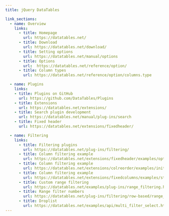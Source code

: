 ```yaml
---
title: jQuery DataTables

link_sections:
  - name: Overview
    links:
      - title: Homepage
        url: https://datatables.net/
      - title: Download
        url: https://datatables.net/download/
      - title: Setting options
        url: https://datatables.net/manual/options
      - title: Options
        url:  https://datatables.net/reference/option/
      - title: Column types
        url: https://datatables.net/reference/option/columns.type

  - name: Plugins
    links:
    - title: Plugins on GitHub
      url: https://github.com/DataTables/Plugins
    - title: Extensions
      url: https://datatables.net/extensions/
    - title: Search plugin development
      url: https://datatables.net/manual/plug-ins/search
    - title: Fixed header
      url: https://datatables.net/extensions/fixedheader/

  - name: Filtering
    links:
      - title: Filtering plugins
        url: https://datatables.net/plug-ins/filtering/
      - title: Column filtering example
        url: https://datatables.net/extensions/fixedheader/examples/options/columnFiltering.html
      - title: Column filtering example
        url: https://datatables.net/extensions/colreorder/examples/initialisation/col_filter.html
      - title: Column filtering example
        url: https://datatables.net/extensions/fixedcolumns/examples/styling/col_filter.html
      - title: Custom range filtering
        url: https://datatables.net/examples/plug-ins/range_filtering.html
      - title: Range filter numbers
        url: https://datatables.net/plug-ins/filtering/row-based/range_numbers
      - title: Droplist
        url: https://datatables.net/examples/api/multi_filter_select.html
---
```

